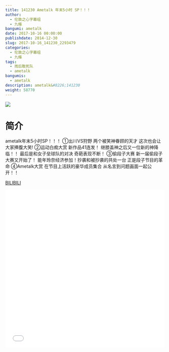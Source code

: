 ```yaml
---
title: 141230 Ametalk 年末5小时 SP！！！
author: 
  - 伦敦之心字幕组
  - 九條
bangumi: ametalk
date: 2017-10-16 00:00:00
publishdate: 2014-12-30
slug: 2017-10-16_141230_2293479
categories: 
  - 伦敦之心字幕组
  - 九條
tags: 
  - 雨后敢死队
  - ametalk
bangumis: 
  - ametalk
description: ametalk&#8226;141230
weight: 58770
---
```


![](https://i.imgur.com/veKjMEF.jpg)

# 简介  
ametalk年末5小时SP！！！ ①出川VS狩野 两个被笑神眷顾的天才  这次也会让大家捧腹大笑! ②运动白痴大赏 新作品41连发！ 继膝盖神之后又一位新的神降临！！ 最后是和女子垒球队的对决 奇葩表现不断！ ③偷段子大赛 新一届偷段子大赛又开始了！ 能年玲奈经济参加！抄袭和被抄袭的共处一台 正是段子节目的革命 ④Ametalk大赏 在节目上活跃的豪华成员集合 从名言到问题画面一起公开！！

  [BILIBILI](https://www.bilibili.com/video/av2293479/)


<div class="vcontainer">  <iframe class='video' src="//www.bilibili.com/blackboard/player.html?aid=2293479" width="100%" height="500" frameborder="0" allowfullscreen="allowfullscreen"></iframe></div>

